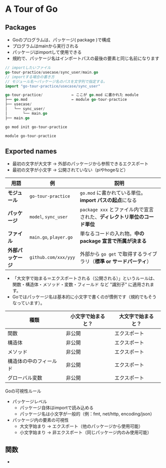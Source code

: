 # A Tour of Go
## Packages
- Goのプログラムは、パッケージ( package )で構成
- プログラムはmainから実行される
- パッケージはimportして使用できる
- 規約で、パッケージ名はインポートパスの最後の要素と同じ名前になります
```go
// importしたいファイル
go-tour-practice/usecase/sync_user/main.go
// importする場合の書き方
// モジュール名〜パッケージ名のパスを文字列で指定する。
import "go-tour-practice/usecase/sync_user"

go-tour-practice/             ← ここが go.mod に書かれた module
├── go.mod                    ← module go-tour-practice
├── usecase/
│   └── sync_user/
│       └── main.go
├── main.go
```

```bash
go mod init go-tour-practice

module go-tour-practice
```

## Exported names
- 最初の文字が大文字 → 外部のパッケージから参照できるエクスポート
- 最初の文字が小文字 → 公開されていない（piやhogeなど）

| 用語          | 例                      | 説明                                            |
| ----------- | ---------------------- | --------------------------------------------- |
| **モジュール**   | `go-tour-practice`     | `go.mod` に書かれている単位。**import パスの起点**になる        |
| **パッケージ**   | `model`, `sync_user`   | `package xxx` とファイル内で宣言された、**ディレクトリ単位のコード単位** |
| **ファイル**    | `main.go`, `player.go` | 単なるコードの入れ物。**中の package 宣言で所属が決まる**           |
| **外部パッケージ** | `github.com/xxx/yyy`   | 外部から `go get` で取得するライブラリ（**標準 or サードパーティ**）   |

- 「大文字で始まる＝エクスポートされる（公開される）」というルールは、
関数・構造体・メソッド・変数・フィールド など "識別子" に適用されます。
- Goではパッケージ名は基本的に小文字で書くのが慣例です（規約でもそうなっています）。

| 種類          | 小文字で始まると？ | 大文字で始まると？ |
| ----------- | --------- | --------- |
| 関数          | 非公開       | エクスポート    |
| 構造体         | 非公開       | エクスポート    |
| メソッド        | 非公開       | エクスポート    |
| 構造体の中のフィールド | 非公開       | エクスポート    |
| グローバル変数     | 非公開       | エクスポート    |

Goの可視性ルール
- パッケージレベル
  - パッケージ自体はimportで読み込める
  - パッケージ名は小文字が一般的（例：fmt, net/http, encoding/json）  
- パッケージ内の要素の可視性
  - 大文字始まり → エクスポート（他のパッケージから使用可能）
  - 小文字始まり → 非エクスポート（同じパッケージ内のみ使用可能）

## 関数
- 